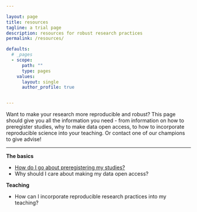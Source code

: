 ```yaml
---

layout: page
title: resources
tagline: a trial page
description: resources for robust research practices
permalink: /resources/

defaults:
  # _pages
  - scope:
      path: ""
      type: pages
    values:
      layout: single
      author_profile: true


---
```


Want to make your research more reproducible and robust? This page should give you all the information you need - from information on how to preregister studies, why to make data open access, to how to incorporate reproducible science into your teaching. Or contact one of our champions to give advise!

---

**The basics**

* [How do I go about preregistering my studies?](resource_1.html)
* Why should I care about making my data open access?

**Teaching**

* How can I incorporate reproducible research practices into my teaching?
